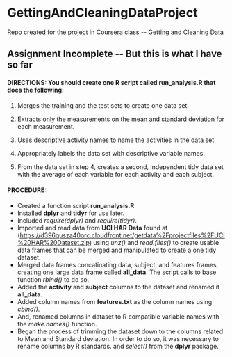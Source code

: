 # GettingAndCleaningDataProject
Repo created for the project in Coursera class -- Getting and Cleaning Data 

## Assignment Incomplete -- But this is what I have so far

#### **DIRECTIONS:** You should create one R script called **run_analysis.R** that does the following:

1. Merges the training and the test sets to create one data set.

2. Extracts only the measurements on the mean and standard deviation for each measurement. 

3. Uses descriptive activity names to name the activities in the data set

4. Appropriately labels the data set with descriptive variable names. 

5. From the data set in step 4, creates a second, independent tidy data set with the             average of each variable for each activity and each subject.

#### **PROCEDURE:**
- Created a function script **run_analysis.R**
- Installed **dplyr** and **tidyr** for use later.
- Included *require(dplyr)* and *require(tidyr)*.
- Imported and read data from **UCI HAR Data** found at (https://d396qusza40orc.cloudfront.net/getdata%2Fprojectfiles%2FUCI%20HAR%20Dataset.zip) using *unz()* and *read.files()* to create usable data frames that can be merged and manipulated to create a one tidy dataset.
- Merged data frames concatinating data, subject, and features frames, creating one large data frame called **all_data**. The script calls to base function *rbind()* to do so. 
- Added the **activity** and **subject** columns to the dataset and renamed it **all_data**.
- Added column names from **features.txt** as the column names using *cbind()*. 
- And, renamed columns in dataset to R compatible variable names with the *make.names()* function.
- Began the process of trimming the dataset down to the columns related to Mean and Standard deviation. In order to do so, it was necessary to rename columns by R standards.  and *select()* from the **dplyr** package.

